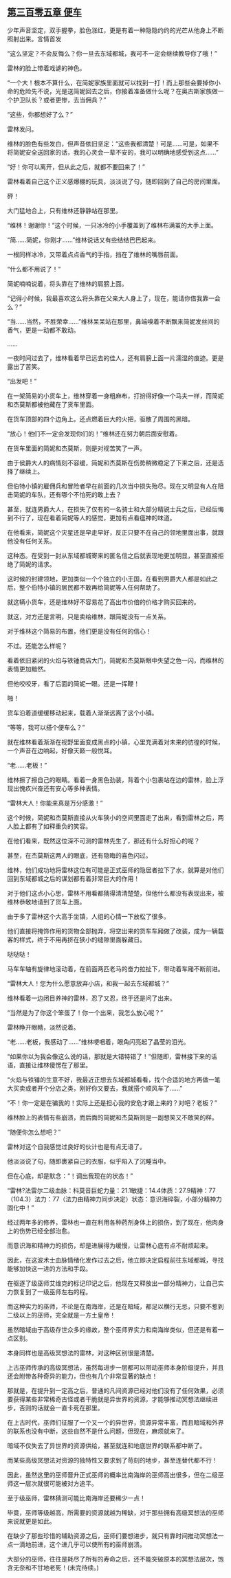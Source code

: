 ## [第三百零五章 便车](https://www.xxbiquge.com/11_11222/8861906.html)


  少年声音坚定，双手握拳，脸色涨红，更是有着一种隐隐约约的光芒从他身上不断照射出来。言情首发

  “这么坚定？不会反悔么？你一旦去东域都城，我可不一定会继续教导你了哦！”

  雷林的脸上带着戏谑的神色。

  “一个大！根本不算什么，在简妮家族里面就可以找到一打！而上那些会要掉你小命的危险先不说，光是送简妮回去之后，你接着准备做什么呢？在奥古斯家族做一个护卫队长？或者更惨，去当佣兵？”

  “这些，你都想好了么？”

  雷林发问。

  维林的脸色有些发白，但声音依旧坚定：“这些我都清楚！可是……可是，如果不将简妮安全送回家的话，我的心灵会一辈不安的，我可以明确地感受到这点……”

  “好！你可以离开，但从此之后，就都不要回来了！”

  雷林看着自己这个正义感爆棚的玩具，淡淡说了句，随即回到了自己的房间里面。

  砰！

  大门猛地合上，只有维林还静静站在那里。

  “维林！谢谢你！”这个时候，一只冰冷的小手覆盖到了维林布满茧的大手上面。

  “简……简妮，你刚才……”维林说话又有些结结巴巴起来。

  一根同样冰冷，又带着点点香气的手指，挡在了维林的嘴唇前面。

  “什么都不用说了！”

  简妮喃喃说着，将头靠在了维林的肩膀上面。

  “记得小时候，我最喜欢这么将头靠在父亲大人身上了，现在，能请你借我靠一会么？”

  “当……当然，不胜荣幸……”维林呆呆站在那里，鼻端嗅着不断飘来简妮发丝间的香气，更是一动都不敢动。

  ……

  一夜时间过去了，维林看着早已远去的佳人，还有肩膀上面一片濡湿的痕迹。更是露出了苦笑。

  “出发吧！”

  在一架简易的小货车上，维林穿着一身粗麻布，打扮得好像一个马夫一样，而简妮和杰莫斯都被他藏在了货车里面。

  在货车顶部的四个边角上。还点燃着巨大的火把，驱散了周围的黑暗。

  “放心！他们不一定会发现你们的！”维林还在努力朝后面安慰着。

  在货车里面的简妮和杰莫斯，则是对视苦笑了一声。

  由于侯爵大人的病情刻不容缓，简妮和杰莫斯在伤势稍微稳定了下来之后，还是选择了继续上。

  但伯特小镇的雇佣兵和冒险者早在前面的几次当中损失殆尽。现在又明显有人在阻击简妮的车队，还有哪个不怕死的敢上去？

  甚至，就连男爵大人，在损失了仅有的一名骑士和大部分精锐士兵之后，已经后悔到不行了，现在看着简妮等人的感觉，更加有点看瘟神的味道。

  在他看来，简妮这个灾星还是早走早好，反正只要不在自己的领地里面出事，就跟他没有任何关系。

  这种态。在受到一封从东域都城寄来的匿名信之后就表现地更加明显，甚至直接拒绝了简妮的请求。

  这时候的封建领地，更加类似一个个独立的小王国，在看到男爵大人都是如此之后，整个伯特小镇的居民都不敢再给简妮等人任何帮助了。

  就这辆小货车，还是维林好不容易花了高出市价倍的价格才购买回来的。

  就这，对方还是言明，只是卖给维林，跟简妮没有一点关系。

  对于维林这个简易的布置，他们更是没有任何的信心！

  不过。还能怎么样呢？

  看着依旧紧闭的火焰与铁锤商店大门，简妮和杰莫斯眼中失望之色一闪，而维林的表情更加黯然。

  但他咬咬牙，看了后面的简妮一眼。还是一挥鞭！

  啪！

  货车沿着道缓缓移动起来，载着人渐渐远离了这个小镇。

  “等等，我可以搭个便车么？”

  就在维林看着渐渐在视野里面变成黑点的小镇，心里充满着对未来的彷徨的时候，一个声音在边响起，好像天籁一般悦耳。

  “老……老板！”

  维林擦了擦自己的眼睛。看着一身黑色劲装，背着个小包裹站在边的雷林，脸上浮现出愧疚兴奋还有安心等多种表情。

  “雷林大人！你能来真是万分感激！”

  这个时候，简妮和杰莫斯直接从火车狭小的空间里面走了出来，看到雷林之后，两人脸上都有了如释重负的笑容。

  在他们看来，既然这位深不可测的雷林先生了，那还有什么好担心的呢？

  甚至，在杰莫斯这两人的眼底，还有隐晦的喜色闪过。

  维林，他们成功地将雷林这位有可能是正式巫师的隐居者拉下了水，就算是对他们回到东域都城之后的谋划都有着非常巨大的作用！

  对于他们这点小心思，雷林不用看都猜得清清楚楚，但他什么都没有表现出来，被维林恭敬地请到了货车上面。

  由于多了雷林这个大高手坐镇，人组的心情一下放松了很多。

  他们直接将掩饰作用的货物全部抛弃，将空出来的货车车厢做了改装，成为一辆载客的样式，终于不用再挤在狭小的缝隙里面躲藏日。

  哒哒哒！

  马车车轴有旋律地滚动着，在前面两匹老马的奋力拉扯下，带动着车厢不断前进。

  “雷林大人！您为什么愿意放弃小店，和我一起去东域都城？”

  维林看着一边闭目养神的雷林，忍了又忍，终于还是问了出来。

  “当然是为了你这个笨蛋了！你一个出来，我怎么放心呢？”

  雷林睁开眼睛，淡然说着。

  “老……老板，我感动了……”维林哽咽着，眼角闪亮起了晶莹的泪光。

  “如果你以为我会像这么说的话，那就是大错特错了！”但随即，雷林接下来的话语，直接让维林傻愣在了那里。

  “火焰与铁锤的生意不好，我最近正想去东域都城看看，找个合适的地方再做一笔大买卖或者开个分店之类，刚好你又要去，我就搭个顺风车了……”

  “不！你一定是在骗我的！实际上还是担心我的安危才跟上来的？对吧？老板？”

  维林脸上的表情有些崩溃，而后面的简妮和杰莫斯则是一副想笑又不敢笑的样。

  “随便你怎么想吧？”

  雷林对这个自我感觉过良好的伙计也是有点无语了。

  他淡淡说了句，随即裹紧自己的衣服，似乎陷入了沉睡当中。

  但在心底，却是默念：“！调出我现在的状态！”

  “雷林?法雷尔二级血脉：科莫音巨蛇力量：21.1敏捷：14.4体质：27.9精神：77（104.3）法力：77（法力由精神力同步决定）状态：意识海碎裂，小部分精神力固化中！”

  经过两年多的修养，雷林也一直在利用各种药剂身体上的损伤，到了现在，他肉身上的伤势已经全部治愈。

  而意识海和精神力的损伤，却是进展得为缓慢，让雷林心底有点不耐烦起来。

  因此，在这波术士血脉情绪化发作过去之后，他立即决定启程前往东域都城，寻找能够加快这一进的方法和手段。

  在驱逐了级巫师艾维克的标记印记之后，他现在又释放出一部分精神力，让自己实力恢复到了一级巫师左右的程。

  而这种实力的巫师，不论是在南海岸，还是在暗域，都足以横行无忌，只要不惹到二级以上的巫师，完全就是一方土皇帝！

  虽然暗域由于高级存世众多的缘故，整个巫师界实力和南海岸类似，但还是有着一点区别。

  本身同样也是高级冥想法的雷林，对这种区别很是清楚。

  上古巫师传承的高级冥想法，虽然每进步一层都可以带动巫师本身阶级提升，并且还会附带各种奇异的能力，但也有几个非常显著的缺点！

  那就是，在提升到一定高之后，普通的凡间资源已经对他们没有了任何效果，必须要获得某些非常稀奇古怪或者干脆就是异世界的资源，才能够推动冥想法继续进步，否则的话就会一直卡死在那里。

  在上古时代，巫师们征服了一个又一个的异世界，资源异常丰富，而且暗域和外界的联系也没有中断，这些自然不是什么问题，但现在，麻烦就来了。

  暗域不仅失去了异世界的资源供给，甚至就连和地底世界的联系都中断了。

  而某些高级冥想法对资源的独特性又要求到了苛刻的地步，甚至连替代都不行！

  因此，虽然这里的巫师晋升正式巫师的概率比南海岸的巫师高出很多，但在二级巫师这一层次就很可能被对方追平。

  至于级巫师，雷林猜测可能比南海岸还要稀少一点！

  毕竟，巫师等级越高，所需要的资源就越为稀缺，对于那些拥有高级冥想法的巫师来说就更是如此。

  在缺少了那些珍惜的辅助资源之后，巫师们要想进步，就只有靠时间推动冥想法一点一滴地前进，这个进几乎可以使所有的巫师崩溃。

  大部分的巫师，往往是耗尽了所有的寿命之后，还不能突破原本的冥想法层次，饱含无奈和不甘地老死！(未完待续。)

